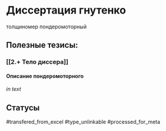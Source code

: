 # Диссертация гнутенко

толщиномер пондеромоторный

## Полезные тезисы:
### [[2.+ Тело диссера]]
#### Описание пондеромоторного
_in text_

## Статусы
#transfered_from_excel 
#type_unlinkable 
#processed_for_meta